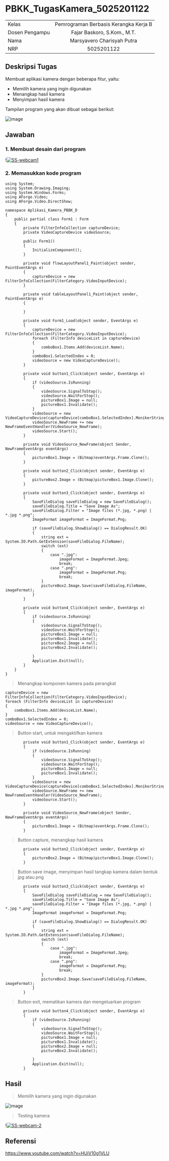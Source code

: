 # PBKK_TugasKamera_5025201122

| | |
| :--- | :---: |
| Kelas | Pemrograman Berbasis Kerangka Kerja B |
| Dosen Pengampu | Fajar Baskoro, S.Kom., M.T. |
| Nama | Marsyavero Charisyah Putra |
| NRP | 5025201122 |

## Deskripsi Tugas
Membuat aplikasi kamera dengan beberapa fitur, yaitu:

- Memilih kamera yang ingin digunakan
- Menangkap hasil kamera
- Menyimpan hasil kamera

Tampilan program yang akan dibuat sebagai berikut:

![image](https://user-images.githubusercontent.com/97737970/223656377-9f20e471-9253-4fa7-83db-e26131552b12.png)

## Jawaban

### 1. Membuat desain dari program

!<a href="https://ibb.co/xJYV9zX"><img src="https://i.ibb.co/5BkqpsG/SS-webcam1.png" alt="SS-webcam1" border="0" /></a>

### 2. Memasukkan kode program

```
using System;
using System.Drawing.Imaging;
using System.Windows.Forms;
using AForge.Video;
using AForge.Video.DirectShow;

namespace Aplikasi_Kamera_PBBK_D
{
    public partial class Form1 : Form
    {
        private FilterInfoCollection captureDevice;
        private VideoCaptureDevice videoSource;

        public Form1()
        {
            InitializeComponent();
        }

        private void flowLayoutPanel1_Paint(object sender, PaintEventArgs e)
        {
            captureDevice = new FilterInfoCollection(FilterCategory.VideoInputDevice);
        }

        private void tableLayoutPanel1_Paint(object sender, PaintEventArgs e)
        {

        }

        private void Form1_Load(object sender, EventArgs e)
        {
            captureDevice = new FilterInfoCollection(FilterCategory.VideoInputDevice);
            foreach (FilterInfo deviceList in captureDevice)
            {
                comboBox1.Items.Add(deviceList.Name);
            }
            comboBox1.SelectedIndex = 0;
            videoSource = new VideoCaptureDevice();
        }

        private void button1_Click(object sender, EventArgs e)
        {
            if (videoSource.IsRunning)
            {
                videoSource.SignalToStop();
                videoSource.WaitForStop();
                pictureBox1.Image = null;
                pictureBox1.Invalidate();
            }
            videoSource = new VideoCaptureDevice(captureDevice[comboBox1.SelectedIndex].MonikerString);
            videoSource.NewFrame += new NewFrameEventHandler(VideoSource_NewFrame);
            videoSource.Start();
        }

        private void VideoSource_NewFrame(object Sender, NewFrameEventArgs eventArgs)
        {
            pictureBox1.Image = (Bitmap)eventArgs.Frame.Clone();
        }

        private void button2_Click(object sender, EventArgs e)
        {
            pictureBox2.Image = (Bitmap)pictureBox1.Image.Clone();
        }

        private void button3_Click(object sender, EventArgs e)
        {
            SaveFileDialog saveFileDialog = new SaveFileDialog();
            saveFileDialog.Title = "Save Image As";
            saveFileDialog.Filter = "Image files (*.jpg, *.png) | *.jpg *.png";
            ImageFormat imageFormat = ImageFormat.Png;

            if (saveFileDialog.ShowDialog() == DialogResult.OK)
            {
                string ext = System.IO.Path.GetExtension(saveFileDialog.FileName);
                switch (ext)
                {
                    case ".jpg":
                        imageFormat = ImageFormat.Jpeg;
                        break;
                    case ".png":
                        imageFormat = ImageFormat.Png;
                        break;
                }
                pictureBox2.Image.Save(saveFileDialog.FileName, imageFormat);
            }
        }

        private void button4_Click(object sender, EventArgs e)
        {
            if (videoSource.IsRunning)
            {
                videoSource.SignalToStop();
                videoSource.WaitForStop();
                pictureBox1.Image = null;
                pictureBox1.Invalidate();
                pictureBox2.Image = null;
                pictureBox2.Invalidate();

            }
            Application.Exit(null);
        }
    }
}
```

> Menangkap komponen kamera pada perangkat

```
captureDevice = new FilterInfoCollection(FilterCategory.VideoInputDevice);
foreach (FilterInfo deviceList in captureDevice)
{
    comboBox1.Items.Add(deviceList.Name);
}
comboBox1.SelectedIndex = 0;
videoSource = new VideoCaptureDevice();
```


> Button start, untuk mengaktifkan kamera

```
        private void button1_Click(object sender, EventArgs e)
        {
            if (videoSource.IsRunning)
            {
                videoSource.SignalToStop();
                videoSource.WaitForStop();
                pictureBox1.Image = null;
                pictureBox1.Invalidate();
            }
            videoSource = new VideoCaptureDevice(captureDevice[comboBox1.SelectedIndex].MonikerString);
            videoSource.NewFrame += new NewFrameEventHandler(VideoSource_NewFrame);
            videoSource.Start();
        }
        
        private void VideoSource_NewFrame(object Sender, NewFrameEventArgs eventArgs)
        {
            pictureBox1.Image = (Bitmap)eventArgs.Frame.Clone();
        }
```

> Button capture, menangkap hasil kamera

```
        private void button2_Click(object sender, EventArgs e)
        {
            pictureBox2.Image = (Bitmap)pictureBox1.Image.Clone();
        }
```

> Button save image, menyimpan hasil tangkap kamera dalam bentuk jpg atau png

```
        private void button3_Click(object sender, EventArgs e)
        {
            SaveFileDialog saveFileDialog = new SaveFileDialog();
            saveFileDialog.Title = "Save Image As";
            saveFileDialog.Filter = "Image files (*.jpg, *.png) | *.jpg *.png";
            ImageFormat imageFormat = ImageFormat.Png;

            if (saveFileDialog.ShowDialog() == DialogResult.OK)
            {
                string ext = System.IO.Path.GetExtension(saveFileDialog.FileName);
                switch (ext)
                {
                    case ".jpg":
                        imageFormat = ImageFormat.Jpeg;
                        break;
                    case ".png":
                        imageFormat = ImageFormat.Png;
                        break;
                }
                pictureBox2.Image.Save(saveFileDialog.FileName, imageFormat);
            }
        }
```

> Button exit, mematikan kamera dan mengeluarkan program

```
        private void button4_Click(object sender, EventArgs e)
        {
            if (videoSource.IsRunning)
            {
                videoSource.SignalToStop();
                videoSource.WaitForStop();
                pictureBox1.Image = null;
                pictureBox1.Invalidate();
                pictureBox2.Image = null;
                pictureBox2.Invalidate();

            }
            Application.Exit(null);
        }
```

## Hasil

> Memilih kamera yang ingin digunakan

![image](https://user-images.githubusercontent.com/97737970/223658931-9ca761d8-626e-40b5-af54-630fd5b061a4.png)

> Testing kamera

!<a href="https://ibb.co/9YMs4HJ"><img src="https://i.ibb.co/ZTZWgz3/SS-webcam-2.png" alt="SS-webcam-2" border="0"></a>


## Referensi
https://www.youtube.com/watch?v=HUiV10g1VLU
